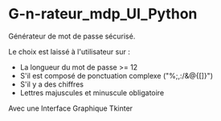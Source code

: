 # G-n-rateur_mdp_UI_Python
Générateur de mot de passe sécurisé. 

Le choix est laissé à l'utilisateur sur :  
- La longueur du mot de passe >= 12 
- S'il est composé de ponctuation complexe ("%;,:/&amp;@{[]}") 
- S'il y a des chiffres 
- Lettres majuscules et minuscule obligatoire

Avec une Interface Graphique Tkinter
